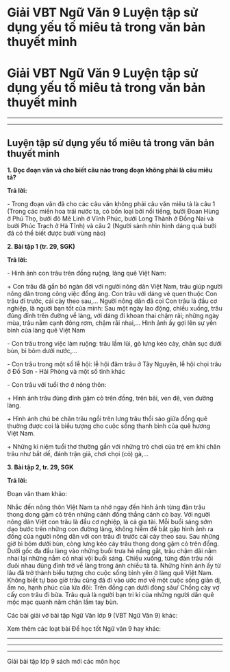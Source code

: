 # Giải VBT Ngữ Văn 9 Luyện tập sử dụng yếu tố miêu tả trong văn bản thuyết minh

# Giải VBT Ngữ Văn 9 Luyện tập sử dụng yếu tố miêu tả trong văn bản thuyết minh

* * *

* * *

## Luyện tập sử dụng yếu tố miêu tả trong văn bản thuyết minh

**1\. Đọc đoạn văn và cho biết câu nào trong đoạn không phải là câu miêu tả?**

**Trả lời:**

\- Trong đoạn văn đã cho các câu văn không phải câu văn miêu tả là câu 1 (Trong các miền hoa trái nước ta, có bốn loại bởi nổi tiếng, bưởi Đoan Hùng ở Phú Thọ, bưởi đỏ Mê Linh ở Vĩnh Phúc, bưởi Long Thành ở Đồng Nai và bưởi Phúc Trạch ở Hà Tĩnh) và câu 2 (Người sành nhìn hình dáng quả bưởi đã có thể biết được bưởi vùng nào)

**2\. Bài tập 1 (tr. 29, SGK)**

**Trả lời:**

\- Hình ảnh con trâu trên đồng ruộng, làng quê Việt Nam: 

\+ Con trâu đã gắn bó ngàn đời với người nông dân Việt Nam, trâu giúp người nông dân trong công việc đồng áng. Con trâu với dáng vẻ quen thuộc Con trâu đi trước, cái cày theo sau,... Người nông dân đã coi Con trâu là đầu cơ nghiệp, là người bạn tốt của mình: Sau một ngày lao động, chiều xuống, trâu đủng đỉnh trên đường về làng, với dáng đi khoan thai chậm rãi; những ngày mùa, trâu nằm cạnh đông rơm, chậm rãi nhai,... Hình ảnh ấy gợi lên sự yên bình của làng quê Việt Nam

\- Con trâu trong việc làm ruộng: trâu lầm lũi, gò lưng kéo cày, chân sục dưới bùn, bì bõm dưới nước,...

\- Con trâu trong một số lễ hội: lễ hội đâm trâu ở Tây Nguyên, lễ hội chọi trâu ở Đồ Sơn - Hải Phòng và một số tỉnh khác

\- Con trâu với tuổi thơ ở nông thôn:

\+ Hình ảnh trâu đủng đỉnh gặm cỏ trên đồng, trên bãi, ven đê, ven đường làng.

\+ Hình ảnh chú bé chăn trâu ngồi trên lưng trâu thổi sáo giữa đồng quê thường được coi là biểu tượng cho cuộc sống thanh bình của quê hương Việt Nam.

\+ Những kỉ niệm tuổi thơ thường gắn với những trò chơi của trẻ em khi chăn trâu như bắt dế, đánh trận giả, chơi chọi (cỏ) gà,...

**3\. Bài tập 2, tr. 29, SGK**

**Trả lời:**

Đoạn văn tham khảo:

Nhắc đến nông thôn Việt Nam ta nhớ ngay đến hình ảnh từng đàn trâu thong dong gặm cỏ trên những cánh đồng thẳng cánh cò bay. Với người nông dân Việt con trâu là đầu cơ nghiệp, là cả gia tài. Mỗi buổi sáng sớm dạo bước trên những con đường làng, không hiếm để bắt gặp hình ảnh ra đồng của người nông dân với con trâu đi trước cái cày theo sau. Sau những giờ bì bõm dưới bùn, còng lưng kéo cày trâu thong dong gặm cỏ trên đồng. Dưới gốc đa đầu làng vào những buổi trưa hè nắng gắt, trâu chậm dãi nằm nhai lại những nắm cỏ nhai vội buổi sáng. Chiều xuống, từng đàn trâu nối đuôi nhau đủng đỉnh trở về làng trong ánh chiều tà tà. Những hình ảnh ấy từ lâu đã trở thành biểu tượng cho cuộc sống bình yên ở làng quê Việt Nam. Không biết tự bao giờ trâu cũng đã đi vào ước mơ về một cuộc sống giản dị, ấm no, hạnh phúc của lứa đôi: Trên đồng cạn dưới đòng sâu/ Chồng cày vợ cấy con trâu đi bừa. Trâu quả là người bạn tri kỉ của những người dân quê mộc mạc quanh năm chân lấm tay bùn. 

Các bài giải vở bài tập Ngữ Văn lớp 9 (VBT Ngữ Văn 9) khác:

Xem thêm các loạt bài Để học tốt Ngữ văn 9 hay khác:

* * *

* * *

* * *

Giải bài tập lớp 9 sách mới các môn học
